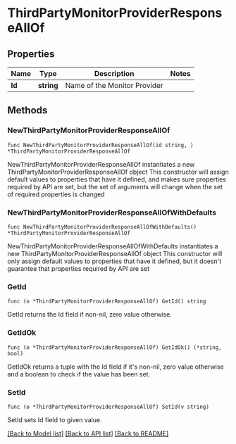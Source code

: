 # ThirdPartyMonitorProviderResponseAllOf

## Properties

Name | Type | Description | Notes
------------ | ------------- | ------------- | -------------
**Id** | **string** | Name of the Monitor Provider | 

## Methods

### NewThirdPartyMonitorProviderResponseAllOf

`func NewThirdPartyMonitorProviderResponseAllOf(id string, ) *ThirdPartyMonitorProviderResponseAllOf`

NewThirdPartyMonitorProviderResponseAllOf instantiates a new ThirdPartyMonitorProviderResponseAllOf object
This constructor will assign default values to properties that have it defined,
and makes sure properties required by API are set, but the set of arguments
will change when the set of required properties is changed

### NewThirdPartyMonitorProviderResponseAllOfWithDefaults

`func NewThirdPartyMonitorProviderResponseAllOfWithDefaults() *ThirdPartyMonitorProviderResponseAllOf`

NewThirdPartyMonitorProviderResponseAllOfWithDefaults instantiates a new ThirdPartyMonitorProviderResponseAllOf object
This constructor will only assign default values to properties that have it defined,
but it doesn't guarantee that properties required by API are set

### GetId

`func (o *ThirdPartyMonitorProviderResponseAllOf) GetId() string`

GetId returns the Id field if non-nil, zero value otherwise.

### GetIdOk

`func (o *ThirdPartyMonitorProviderResponseAllOf) GetIdOk() (*string, bool)`

GetIdOk returns a tuple with the Id field if it's non-nil, zero value otherwise
and a boolean to check if the value has been set.

### SetId

`func (o *ThirdPartyMonitorProviderResponseAllOf) SetId(v string)`

SetId sets Id field to given value.



[[Back to Model list]](../README.md#documentation-for-models) [[Back to API list]](../README.md#documentation-for-api-endpoints) [[Back to README]](../README.md)


